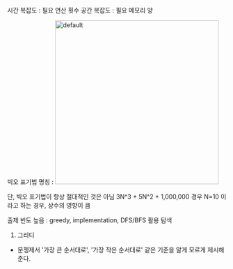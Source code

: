 시간 복잡도 : 필요 연산 횟수
공간 복잡도 : 필요 메모리 양

빅오 표기법 명칭 :
<img width="376" alt="default" src="https://user-images.githubusercontent.com/117712307/209524753-df3e078b-1a6b-4045-99b3-44be3634bdec.png">

단, 빅오 표기법이 항상 절대적인 것은 아님
3N^3 + 5N^2 + 1,000,000 경우 N=10 이라고 하는 경우, 상수의 영향이 큼

출제 빈도 높음 : greedy, implementation, DFS/BFS 활용 탐색


1) 그리디
- 문젱제서 '가장 큰 순서대로', '가장 작은 순서대로' 같은 기준을 알게 모르게 제시해준다. 